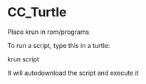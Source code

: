 CC_Turtle
=========

Place krun in rom/programs

To run a script, type this in a turtle:

krun script

It will autodownload the script and execute it
